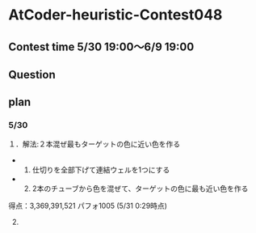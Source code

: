 # AtCoder-heuristic-Contest048
## Contest time 5/30 19:00～6/9 19:00


## Question



## plan

### 5/30
１．解法:２本混ぜ最もターゲットの色に近い色を作る
 * 1. 仕切りを全部下げて連結ウェルを1つにする
 * 2. 2本のチューブから色を混ぜて、ターゲットの色に最も近い色を作る

 得点：3,369,391,521  パフォ1005 (5/31 0:29時点)

 2.

